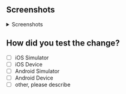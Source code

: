 ## Screenshots

<details>
<summary>Screenshots</summary>
Add any relevant before/after screenshots here
</details>

## How did you test the change?

- [ ] iOS Simulator
- [ ] iOS Device
- [ ] Android Simulator
- [ ] Android Device
- [ ] other, please describe
